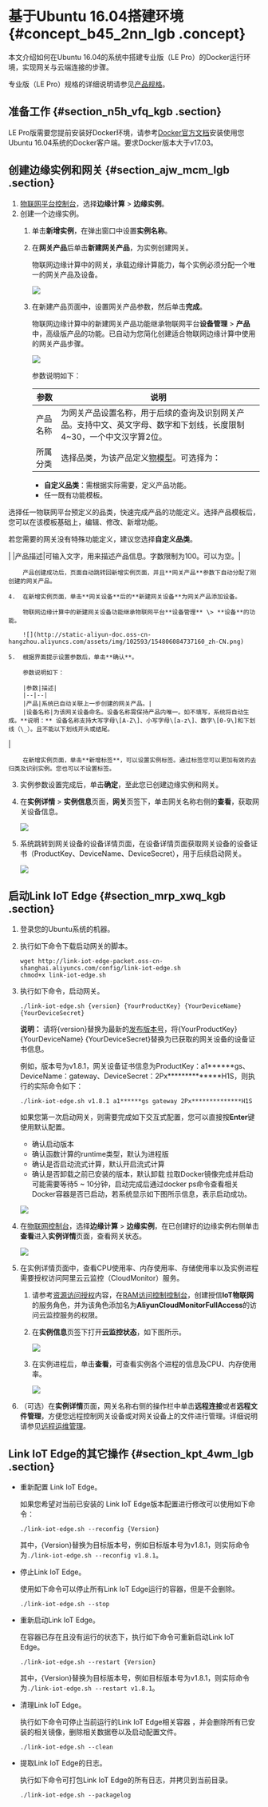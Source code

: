 # 基于Ubuntu 16.04搭建环境 {#concept_b45_2nn_lgb .concept}

本文介绍如何在Ubuntu 16.04的系统中搭建专业版（LE Pro）的Docker运行环境，实现网关与云端连接的步骤。

专业版（LE Pro）规格的详细说明请参见[产品规格](../cn.zh-CN/产品简介/产品规格.md#)。

## 准备工作 {#section_n5h_vfq_kgb .section}

LE Pro版需要您提前安装好Docker环境，请参考[Docker官方文档](https://docs.docker.com/install/linux/docker-ce/ubuntu/)安装使用您Ubuntu 16.04系统的Docker客户端。要求Docker版本大于v17.03。

## 创建边缘实例和网关 {#section_ajw_mcm_lgb .section}

1.  [物联网平台控制台](http://iot.console.aliyun.com/)，选择**边缘计算** \> **边缘实例**。
2.  创建一个边缘实例。
    1.  单击**新增实例**，在弹出窗口中设置**实例名称**。
    2.  在**网关产品**后单击**新建网关产品**，为实例创建网关。

        物联网边缘计算中的网关，承载边缘计算能力，每个实例必须分配一个唯一的网关产品及设备。

        ![](http://static-aliyun-doc.oss-cn-hangzhou.aliyuncs.com/assets/img/102593/154806084737158_zh-CN.png)

    3.  在新建产品页面中，设置网关产品参数，然后单击**完成**。

        物联网边缘计算中的新建网关产品功能继承物联网平台**设备管理** \> **产品**中，高级版产品的功能。已自动为您简化创建适合物联网边缘计算中使用的网关产品步骤。

        ![](http://static-aliyun-doc.oss-cn-hangzhou.aliyuncs.com/assets/img/102593/154806084737159_zh-CN.png)

        参数说明如下：

        |参数|说明|
        |--|--|
        |产品名称|为网关产品设置名称，用于后续的查询及识别网关产品。支持中文、英文字母、数字和下划线，长度限制4~30，一个中文汉字算2位。|
        |所属分类|选择品类，为该产品定义[物模型](../cn.zh-CN/用户指南/产品与设备/物模型/概述.md#)。可选择为：

        -   **自定义品类**：需根据实际需要，定义产品功能。
        -   任一既有功能模板。

选择任一物联网平台预定义的品类，快速完成产品的功能定义。选择产品模板后，您可以在该模板基础上，编辑、修改、新增功能。

若您需要的网关没有特殊功能定义，建议您选择**自定义品类**。

|
        |产品描述|可输入文字，用来描述产品信息。字数限制为100。可以为空。|

        产品创建成功后，页面自动跳转回新增实例页面，并且**网关产品**参数下自动分配了刚创建的网关产品。

    4.  在新增实例页面，单击**网关设备**后的**新建网关设备**为网关产品添加设备。

        物联网边缘计算中的新建网关设备功能继承物联网平台**设备管理** \> **设备**的功能。

        ![](http://static-aliyun-doc.oss-cn-hangzhou.aliyuncs.com/assets/img/102593/154806084737160_zh-CN.png)

    5.  根据界面提示设置参数后，单击**确认**。

        参数说明如下：

        |参数|描述|
        |--|--|
        |产品|系统已自动关联上一步创建的网关产品。|
        |设备名称|为该网关设备命名。设备名称需保持产品内唯一。如不填写，系统将自动生成。**说明：** 设备名称支持大写字母\[A-Z\]、小写字母\[a-z\]、数字\[0-9\]和下划线（\_）。且不能以下划线开头或结尾。

|

        在新增实例页面，单击**新增标签**，可以设置实例标签。通过标签您可以更加有效的去归类及识别实例。您也可以不设置标签。

3.  实例参数设置完成后，单击**确定**，至此您已创建边缘实例和网关。
4.  在**实例详情** \> **实例信息**页面，**网关**页签下，单击网关名称右侧的**查看**，获取网关设备信息。

    ![](http://static-aliyun-doc.oss-cn-hangzhou.aliyuncs.com/assets/img/102593/154806084737161_zh-CN.png)

5.  系统跳转到网关设备的设备详情页面，在设备详情页面获取网关设备的设备证书（ProductKey、DeviceName、DeviceSecret），用于后续启动网关。

    ![](http://static-aliyun-doc.oss-cn-hangzhou.aliyuncs.com/assets/img/102593/154806084737164_zh-CN.png)


## 启动Link IoT Edge {#section_mrp_xwq_kgb .section}

1.  登录您的Ubuntu系统的机器。
2.  执行如下命令下载启动网关的脚本。

    ```
    wget http://link-iot-edge-packet.oss-cn-shanghai.aliyuncs.com/config/link-iot-edge.sh
    chmod+x link-iot-edge.sh
    ```

3.  执行如下命令，启动网关。

    ```
    ./link-iot-edge.sh {version} {YourProductKey} {YourDeviceName} {YourDeviceSecret}
    ```

    **说明：** 请将\{version\}替换为最新的[发布版本号](../cn.zh-CN/产品简介/发布历史.md#)，将\{YourProductKey\} \{YourDeviceName\} \{YourDeviceSecret\}替换为已获取的网关设备的设备证书信息。

    例如，版本号为v1.8.1，网关设备证书信息为ProductKey：a1\*\*\*\*\*\*gs、DeviceName：gateway、DeviceSecret：2Px\*\*\*\*\*\*\*\*\*\*\*\*\*\*H1S，则执行的实际命令如下：

    ```
    ./link-iot-edge.sh v1.8.1 a1******gs gateway 2Px**************H1S
    ```

    如果您第一次启动网关，则需要完成如下交互式配置，您可以直接按**Enter**键使用默认配置。

    -   确认启动版本
    -   确认函数计算的runtime类型，默认为进程版
    -   确认是否启动流式计算，默认开启流式计算
    -   确认是否卸载之前已安装的版本，默认卸载
    拉取Docker镜像完成并启动可能需要等待5 ~ 10分钟，启动完成后通过docker ps命令查看相关Docker容器是否已启动，若系统显示如下图所示信息，表示启动成功。

    ![](http://static-aliyun-doc.oss-cn-hangzhou.aliyuncs.com/assets/img/103166/154806084737202_zh-CN.png)

4.  在[物联网控制台](http://iot.console.aliyun.com/)，选择**边缘计算** \> **边缘实例**，在已创建好的边缘实例右侧单击**查看**进入**实例详情**页面，查看网关状态。

    ![](http://static-aliyun-doc.oss-cn-hangzhou.aliyuncs.com/assets/img/103166/154806084737203_zh-CN.png)

5.  在实例详情页面中，查看CPU使用率、内存使用率、存储使用率以及实例进程需要授权访问阿里云云监控（CloudMonitor）服务。
    1.  请参考[资源访问授权](../cn.zh-CN/用户指南/资源访问授权.md#)内容，在[RAM访问控制控制台](https://ram.console.aliyun.com)，创建授信**IoT物联网**的服务角色，并为该角色添加名为**AliyunCloudMonitorFullAccess**的访问云监控服务的权限。
    2.  在**实例信息**页签下打开**云监控状态**，如下图所示。

        ![](http://static-aliyun-doc.oss-cn-hangzhou.aliyuncs.com/assets/img/102593/154806084837199_zh-CN.png)

    3.  在实例进程后，单击**查看**，可查看实例各个进程的信息及CPU、内存使用率。

        ![](http://static-aliyun-doc.oss-cn-hangzhou.aliyuncs.com/assets/img/102593/154806084837200_zh-CN.png)

6.  （可选）在**实例详情**页面，网关名称右侧的操作栏中单击**远程连接**或者**远程文件管理**，方便您远程控制网关设备或对网关设备上的文件进行管理。详细说明请参见[远程运维管理](../cn.zh-CN/用户指南/远程运维管理.md#)。

## Link IoT Edge的其它操作 {#section_kpt_4wm_lgb .section}

-   重新配置 Link IoT Edge。

    如果您希望对当前已安装的 Link IoT Edge版本配置进行修改可以使用如下命令：

    ```
    ./link-iot-edge.sh --reconfig {Version}
    ```

    其中，\{Version\}替换为目标版本号，例如目标版本号为v1.8.1，则实际命令为`./link-iot-edge.sh --reconfig v1.8.1`。

-   停止Link IoT Edge。

    使用如下命令可以停止所有Link IoT Edge运行的容器，但是不会删除。

    ```
    ./link-iot-edge.sh --stop
    ```

-   重新启动Link IoT Edge。

    在容器已存在且没有运行的状态下，执行如下命令可重新启动Link IoT Edge。

    ```
    ./link-iot-edge.sh --restart {Version}
    ```

    其中，\{Version\}替换为目标版本号，例如目标版本号为v1.8.1，则实际命令为`./link-iot-edge.sh --restart v1.8.1`。

-   清理Link IoT Edge。

    执行如下命令可停止当前运行的Link IoT Edge相关容器 ，并会删除所有已安装的相关镜像，删除相关数据卷以及启动配置文件。

    ```
    ./link-iot-edge.sh --clean
    ```

-   提取Link IoT Edge的日志。

    执行如下命令可打包Link IoT Edge的所有日志，并拷贝到当前目录。

    ```
    ./link-iot-edge.sh --packagelog
    ```


